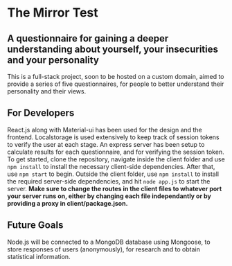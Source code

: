 # The Mirror Test
## A questionnaire for gaining a deeper understanding about yourself, your insecurities and your personality
This is a full-stack project, soon to be hosted on a custom domain, aimed to provide a series of five questionnaires, for people to better understand their personality
and their views.

## For Developers
React.js along with Material-ui has been used for the design and the frontend. Localstorage is used extensively to keep track of session tokens to verify the user at each stage.
An express server has been setup to calculate results for each questionnaire, and for verifying the session token. 
To get started, clone the repository, navigate inside the client folder and use ``` npm install ``` to install the necessary client-side dependencies. After that,
use ``` npm start ``` to begin.
Outside the client folder, use ``` npm install ``` to install the required server-side dependencies, and hit ``` node app.js ``` to start the server.
**Make sure to change the routes in the client files to whatever port your server runs on, either by changing each file independantly or by providing a proxy in
client/package.json.**

## Future Goals
Node.js will be connected to a MongoDB database using Mongoose, to store responses of users (anonymously), for research and to obtain statistical information.

